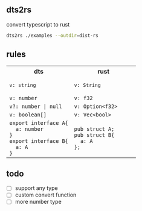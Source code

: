 ## dts2rs

convert typescript to rust

```bash
dts2rs ./examples --outdir=dist-rs
```

## rules

<table style="width: 100%;">
<tr style="width: 100%;">
  <th style="width: 50%;">dts</th>
  <th style="width: 50%;">rust</th>
</tr>
<tr style="width: 100%;">
  <td style="width: 50%;">
<pre lang="typescript">
v: string
</pre>
  </td>
  <td style="width: 50%;">
<pre lang="rust">
v: String
</pre>
  </td>
</tr>
<tr>
  <td>
    <code class="language-typescript">v: number</code>
  </td>
  <td>
    <code class="language-rust">v: f32</code>
  </td>
</tr>
<tr>
  <td>
    <code class="language-typescript">v?: number | null</code>
  </td>
  <td>
    <code class="language-rust">v: Option&lt;f32&gt;</code>
  </td>
</tr>
<tr>
  <td>
    <code class="language-typescript">v: boolean[]</code>
  </td>
  <td>
    <code class="language-rust">v: Vec&lt;bool&gt;</code>
  </td>
</tr>
<tr>
  <td>
    <code class="language-typescript">export interface A{
  a: number
}
export interface B{
  a: A
}</code>
  </td>
  <td>
    <code class="language-rust">pub struct A;
pub struct B{
  a: A
};</code>
  </td>
</tr>
</table>

## todo

- [ ] support any type
- [ ] custom convert function
- [ ] more number type
